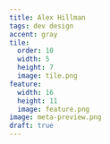 ```yaml
---
title: Alex Hillman
tags: dev design
accent: gray
tile:
  order: 10
  width: 5
  height: 7
  image: tile.png
feature:
  width: 16
  height: 11
  image: feature.png
image: meta-preview.png
draft: true
---
```


